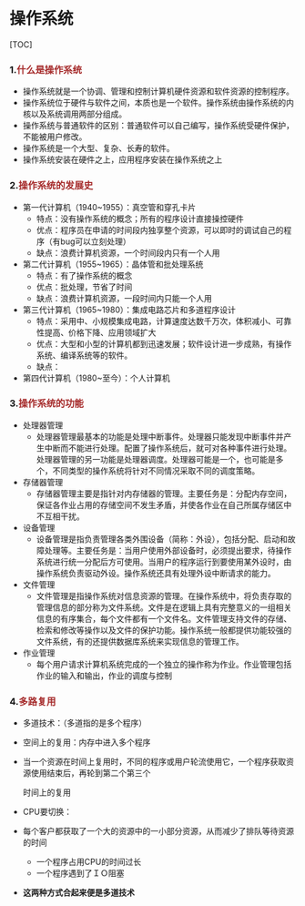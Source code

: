 # 操作系统

[TOC]



### 1.<font color=brown>什么是操作系统</font>

- 操作系统就是一个协调、管理和控制计算机硬件资源和软件资源的控制程序。
- 操作系统位于硬件与软件之间，本质也是一个软件。操作系统由操作系统的内核以及系统调用两部分组成。
- 操作系统与普通软件的区别：普通软件可以自己编写，操作系统受硬件保护，不能被用户修改。
- 操作系统是一个大型、复杂、长寿的软件。
- 操作系统安装在硬件之上，应用程序安装在操作系统之上



### 2.<font color=brown>操作系统的发展史</font>

- 第一代计算机（1940~1955）：真空管和穿孔卡片
  - 特点：没有操作系统的概念；所有的程序设计直接操控硬件
  - 优点：程序员在申请的时间段内独享整个资源，可以即时的调试自己的程序（有bug可以立刻处理）
  - 缺点：浪费计算机资源，一个时间段内只有一个人用
- 第二代计算机（1955~1965）：晶体管和批处理系统
  - 特点：有了操作系统的概念
  - 优点：批处理，节省了时间
  - 缺点：浪费计算机资源，一段时间内只能一个人用
- 第三代计算机（1965~1980）：集成电路芯片和多道程序设计
  - 特点：采用中、小规模集成电路，计算速度达数千万次，体积减小、可靠性提高、价格下降、应用领域扩大
  - 优点：大型和小型的计算机都到迅速发展；软件设计进一步成熟，有操作系统、编译系统等的软件。
  - 缺点：
- 第四代计算机（1980~至今）：个人计算机



### 3.<font color=brown>操作系统的功能</font>

- 处理器管理
  - 处理器管理最基本的功能是处理中断事件。处理器只能发现中断事件并产生中断而不能进行处理。配置了操作系统后，就可对各种事件进行处理。处理器管理的另一功能是处理器调度。处理器可能是一个，也可能是多个，不同类型的操作系统将针对不同情况采取不同的调度策略。
- 存储器管理
  - 存储器管理主要是指针对内存储器的管理。主要任务是：分配内存空间，保证各作业占用的存储空间不发生矛盾，并使各作业在自己所属存储区中不互相干扰。
- 设备管理
  - 设备管理是指负责管理各类外围设备（简称：外设），包括分配、启动和故障处理等。主要任务是：当用户使用外部设备时，必须提出要求，待操作系统进行统一分配后方可使用。当用户的程序运行到要使用某外设时，由操作系统负责驱动外设。操作系统还具有处理外设中断请求的能力。
- 文件管理
  - 文件管理是指操作系统对信息资源的管理。在操作系统中，将负责存取的管理信息的部分称为文件系统。文件是在逻辑上具有完整意义的一组相关信息的有序集合，每个文件都有一个文件名。文件管理支持文件的存储、检索和修改等操作以及文件的保护功能。操作系统一般都提供功能较强的文件系统，有的还提供数据库系统来实现信息的管理工作。
- 作业管理
  - 每个用户请求计算机系统完成的一个独立的操作称为作业。作业管理包括作业的输入和输出，作业的调度与控制



### 4.<font color=brown>多路复用</font>

- 多道技术：（多道指的是多个程序）

- 空间上的复用：内存中进入多个程序

- 当一个资源在时间上复用时，不同的程序或用户轮流使用它，一个程序获取资源使用结束后，再轮到第二个第三个

  时间上的复用

- CPU要切换：

- 每个客户都获取了一个大的资源中的一小部分资源，从而减少了排队等待资源的时间

  - 一个程序占用CPU的时间过长
  - 一个程序遇到了ＩＯ阻塞

- **这两种方式合起来便是多道技术**


